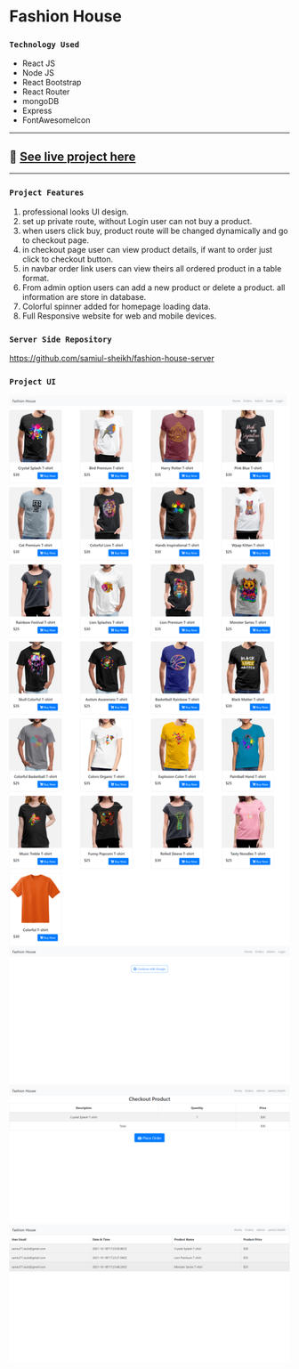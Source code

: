 # Fashion House
### `Technology Used`
- React JS
- Node JS
- React Bootstrap
- React Router
- mongoDB
- Express
- FontAwesomeIcon
---
## :link: [See live project here](https://fashion-house-bd.web.app/)

---
### `Project Features`
1. professional looks UI design.
2. set up private route, without Login user can not buy a product.
3. when users click buy, product route will be changed dynamically and go to checkout page.
4. in checkout page user can view product details, if want to order just click to checkout button.
5. in navbar order link users can view theirs all ordered product in a table format.
6. From admin option users can add a new product or delete a product. all information are store in database.
7. Colorful spinner added for homepage loading data.
7. Full Responsive website for web and mobile devices.

### `Server Side Repository`
https://github.com/samiul-sheikh/fashion-house-server

### `Project UI`
<img src="./src/images/project-ui/homepage.png">
<img src="./src/images/project-ui/login.png">
<img src="./src/images/project-ui/checkout.png">
<img src="./src/images/project-ui/orders.png">
<img src="./src/images/project-ui/manageProduct.png>